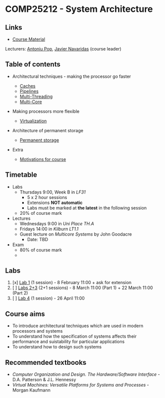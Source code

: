 <!-- Google Analytics -->
<script async src="https://www.googletagmanager.com/gtag/js?id=UA-113560131-1"></script>
<script>
  window.dataLayer = window.dataLayer || [];
  function gtag(){dataLayer.push(arguments);}
  gtag('js', new Date());
  gtag('config', 'UA-113560131-1');
</script>

# COMP25212 - System Architecture

## Links

* [Course Material](http://syllabus.cs.manchester.ac.uk/ugt/2017/COMP25212/)

Lecturers: [Antoniu Pop](mailto:antoniu.pop@manchester.ac.uk), [Javier Navaridas](mailto:javier.navaridas@manchester.ac.uk) (course leader)

## Table of contents
* Architectural techniques - making the processor go faster
	* [Caches](caches.md)
	* [Pipelines](pipelines.md)
	* [Multi-Threading](multithreading.md)
	* [Multi-Core](multi-core.md)

* Making processors more flexible
	* [Virtualization](virtualization.md)

* Architecture of permanent storage
	* [Permanent storage](permanent-storage.md)

* Extra
	* [Motivations for course](motivations.md)
	
## Timetable

* Labs
	* Thursdays 9:00, Week B in *LF31*
		* 5 x 2 hour sessions
		* Extensions **NOT automatic**
		* Labs must be marked at **the latest** in the following session
	* 20% of course mark
* Lectures
	* Wednesdays 9:00 in *Uni Place TH.A*
	* Fridays 14:00 in *Kilburn LT1.1*
	* Guest lecture on *Multicore Systems* by John Goodacre
		* Date: TBD
* Exam
	* 80% of course mark
	* 
## Labs
1. [x] [Lab 1](http://syllabus.cs.manchester.ac.uk/ugt/2017/COMP25212/labs/lab1.pdf) (1 session) - 8 February 11:00 + ask for extension
2. [ ] [Labs 2+3](http://syllabus.cs.manchester.ac.uk/ugt/2017/COMP25212/labs/lab23.pdf) (2+1 sessions) - 8 March 11:00 (Part 1) + 22 March 11:00 (Part 2)
3. [ ] [Lab 4](http://syllabus.cs.manchester.ac.uk/ugt/2017/COMP25212/labs/lab4.pdf) (1 session) - 26 April 11:00

## Course aims

* To introduce architectural techniques which are used in modern processors and systems
* To understand how the specification of systems affects their performance and suistability for particular applications
* To understand how to design such systems	 

## Recommended textbooks

* *Computer Organization and Design. The Hardware/Software Interface* - D.A. Patterson & J.L. Hennessy
* *Virtual Machines: Versatile Platforms for Systems and Processes* - Morgan Kaufmann